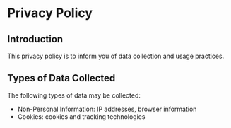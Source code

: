 # Privacy Policy

## Introduction
This privacy policy is to inform you of data collection and usage practices.

## Types of Data Collected
The following types of data may be collected:
- Non-Personal Information: IP addresses, browser information
- Cookies: cookies and tracking technologies

